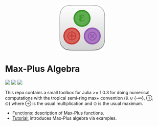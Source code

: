 <div align="center"><img src="docs/logo/julia-max-plus.png" alt="Julia MaxPlus logo" width="150"/></div>

# Max-Plus Algebra

[![](https://travis-ci.org/Lecrapouille/MaxPlus.jl.svg?branch=master)](https://travis-ci.org/Lecrapouille/MaxPlus.jl)
[![](https://coveralls.io/repos/github/Lecrapouille/MaxPlus.jl/badge.svg?branch=master)](https://coveralls.io/github/Lecrapouille/MaxPlus.jl?branch=master)
[![](https://codecov.io/gh/Lecrapouille/MaxPlus.jl/branch/master/graph/badge.svg)](https://codecov.io/gh/Lecrapouille/MaxPlus.jl)

This repo contains a small toolbox for Julia >= 1.0.3 for doing numerical computations with the tropical
semi-ring max+ convention (ℝ ∪ {-∞}, ⊕, ⊙) where ⊕ is the usual multiplication and ⊙ is the usual maximum.

* [Functions:](docs/src/functions.md)
  description of Max-Plus functions.
* [Tutorial:](tutorial)
  introduces Max-Plus algebra via examples.
